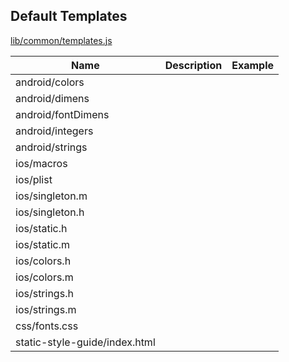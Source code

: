 ## Default Templates
[lib/common/templates.js](https://github.com/amzn/style-dictionary/blob/master/lib/common/templates.js)

<table>
  <thead>
   <tr>
     <th>Name</th>
     <th>Description</th>
     <th>Example</th>
    </tr>
  </thead>
  <tbody>
    <tr>
      <td>android/colors</td>
      <td></td>
      <td></td>
    </tr>
    <tr>
      <td>android/dimens</td>
      <td></td>
      <td></td>
    </tr>
    <tr>
      <td>android/fontDimens</td>
      <td></td>
      <td></td>
    </tr>
    <tr>
      <td>android/integers</td>
      <td></td>
      <td></td>
    </tr>
    <tr>
      <td>android/strings</td>
      <td></td>
      <td></td>
    </tr>
    <tr>
      <td>ios/macros</td>
      <td></td>
      <td></td>
    </tr>
    <tr>
      <td>ios/plist</td>
      <td></td>
      <td></td>
    </tr>
    <tr>
      <td>ios/singleton.m</td>
      <td></td>
      <td></td>
    </tr>
    <tr>
      <td>ios/singleton.h</td>
      <td></td>
      <td></td>
    </tr>
    <tr>
      <td>ios/static.h</td>
      <td></td>
      <td></td>
    </tr>
    <tr>
      <td>ios/static.m</td>
      <td></td>
      <td></td>
    </tr>
    <tr>
      <td>ios/colors.h</td>
      <td></td>
      <td></td>
    </tr>
    <tr>
      <td>ios/colors.m</td>
      <td></td>
      <td></td>
    </tr>
    <tr>
      <td>ios/strings.h</td>
      <td></td>
      <td></td>
    </tr>
    <tr>
      <td>ios/strings.m</td>
      <td></td>
      <td></td>
    </tr>
    <tr>
      <td>css/fonts.css</td>
      <td></td>
      <td></td>
    </tr>
    <tr>
      <td>static-style-guide/index.html</td>
      <td></td>
      <td></td>
    </tr>  </tbody>
  </table>